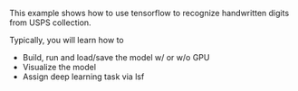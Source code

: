 This example shows how to use tensorflow to recognize handwritten digits from USPS collection.

Typically, you will learn how to
- Build, run and load/save the model w/ or w/o GPU
- Visualize the model
- Assign deep learning task via lsf
